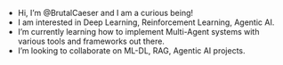 - Hi, I’m @BrutalCaeser and I am a curious being!
- I am interested in Deep Learning, Reinforcement Learning, Agentic AI. 
- I’m currently learning how to implement Multi-Agent systems with various tools and frameworks out there.
- I’m looking to collaborate on ML-DL, RAG, Agentic AI projects.


<!---
BrutalCaeser/BrutalCaeser is a ✨ special ✨ repository because its `README.md` (this file) appears on your GitHub profile.
You can click the Preview link to take a look at your changes.
--->
